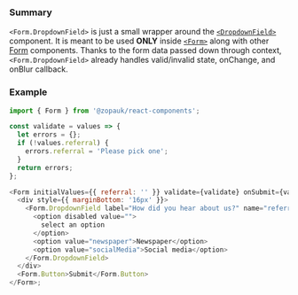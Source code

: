 ### Summary

`<Form.DropdownField>` is just a small wrapper around the [`<DropdownField>`](#/Components/Molecules/DropdownField) component. It is meant to be used **ONLY** inside [`<Form>`](#/Organisms/Form/Form) along with other [Form](#/Organisms/Form) components. Thanks to the form data passed down through context, `<Form.DropdownField>` already handles valid/invalid state, onChange, and onBlur callback.

### Example

```js
import { Form } from '@zopauk/react-components';

const validate = values => {
  let errors = {};
  if (!values.referral) {
    errors.referral = 'Please pick one';
  }
  return errors;
};

<Form initialValues={{ referral: '' }} validate={validate} onSubmit={values => alert(JSON.stringify(values))}>
  <div style={{ marginBottom: '16px' }}>
    <Form.DropdownField label="How did you hear about us?" name="referral">
      <option disabled value="">
        select an option
      </option>
      <option value="newspaper">Newspaper</option>
      <option value="socialMedia">Social media</option>
    </Form.DropdownField>
  </div>
  <Form.Button>Submit</Form.Button>
</Form>;
```
